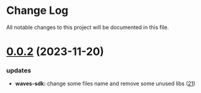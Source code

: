 
# Change Log

All notable changes to this project will be documented in this file.

# [0.0.2](https://github.com/bxlkm/go-wallet-sdk) (2023-11-20)

### updates

- **waves-sdk:** change some files name and remove some unused libs ([21](https://github.com/bxlkm/go-wallet-sdk/pull/21))
